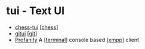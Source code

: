 tui - Text UI
===========

* [chess-tui](https://github.com/thomas-mauran/chess-tui) [[chess]]
* [gitui](https://github.com/extrawurst/gitui)  [[git]]
* [Profanity](https://profanity-im.github.io/) A [[terminal]] console based [[xmpp]] client


[//begin]: # "Autogenerated link references for markdown compatibility"
[chess]: chess.md "Chess"
[git]: git.md "GIT"
[terminal]: terminal.md "Terminal"
[xmpp]: xmpp.md "XMPP"
[//end]: # "Autogenerated link references"